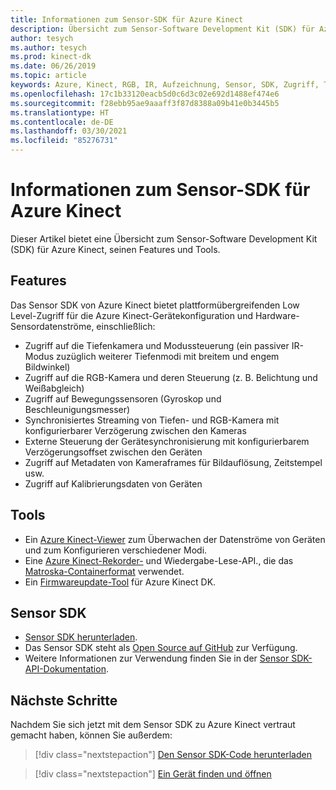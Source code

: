 ```yaml
---
title: Informationen zum Sensor-SDK für Azure Kinect
description: Übersicht zum Sensor-Software Development Kit (SDK) für Azure Kinect, seinen Features und Tools.
author: tesych
ms.author: tesych
ms.prod: kinect-dk
ms.date: 06/26/2019
ms.topic: article
keywords: Azure, Kinect, RGB, IR, Aufzeichnung, Sensor, SDK, Zugriff, Tiefe, Video, Kamera, IMU, Bewegung, Sensor, Audio, Mikrofon, Matroska, Sensor-SDK, Download
ms.openlocfilehash: 17c1b33120eacb5d0c6d3c02e692d1488ef474e6
ms.sourcegitcommit: f28ebb95ae9aaaff3f87d8388a09b41e0b3445b5
ms.translationtype: HT
ms.contentlocale: de-DE
ms.lasthandoff: 03/30/2021
ms.locfileid: "85276731"
---
```

# <a name="about-azure-kinect-sensor-sdk"></a>Informationen zum Sensor-SDK für Azure Kinect

Dieser Artikel bietet eine Übersicht zum Sensor-Software Development Kit (SDK) für Azure Kinect, seinen Features und Tools.

## <a name="features"></a>Features

Das Sensor SDK von Azure Kinect bietet plattformübergreifenden Low Level-Zugriff für die Azure Kinect-Gerätekonfiguration und Hardware-Sensordatenströme, einschließlich:

- Zugriff auf die Tiefenkamera und Modussteuerung (ein passiver IR-Modus zuzüglich weiterer Tiefenmodi mit breitem und engem Bildwinkel) 
- Zugriff auf die RGB-Kamera und deren Steuerung (z. B. Belichtung und Weißabgleich) 
- Zugriff auf Bewegungssensoren (Gyroskop und Beschleunigungsmesser) 
- Synchronisiertes Streaming von Tiefen- und RGB-Kamera mit konfigurierbarer Verzögerung zwischen den Kameras 
- Externe Steuerung der Gerätesynchronisierung mit konfigurierbarem Verzögerungsoffset zwischen den Geräten 
- Zugriff auf Metadaten von Kameraframes für Bildauflösung, Zeitstempel usw. 
- Zugriff auf Kalibrierungsdaten von Geräten 

## <a name="tools"></a>Tools

- Ein [Azure Kinect-Viewer](azure-kinect-viewer.md) zum Überwachen der Datenströme von Geräten und zum Konfigurieren verschiedener Modi.
- Eine [Azure Kinect-Rekorder-](azure-kinect-recorder.md) und Wiedergabe-Lese-API., die das [Matroska-Containerformat](record-file-format.md) verwendet.
- Ein [Firmwareupdate-Tool](azure-kinect-firmware-tool.md) für Azure Kinect DK.

## <a name="sensor-sdk"></a>Sensor SDK

- [Sensor SDK herunterladen](sensor-sdk-download.md).
- Das Sensor SDK steht als [Open Source auf GitHub](https://github.com/microsoft/Azure-Kinect-Sensor-SDK) zur Verfügung.
- Weitere Informationen zur Verwendung finden Sie in der [Sensor SDK-API-Dokumentation](https://microsoft.github.io/Azure-Kinect-Sensor-SDK/master/index.html).

## <a name="next-steps"></a>Nächste Schritte

Nachdem Sie sich jetzt mit dem Sensor SDK zu Azure Kinect vertraut gemacht haben, können Sie außerdem:
>[!div class="nextstepaction"]
>[Den Sensor SDK-Code herunterladen](sensor-sdk-download.md)

>[!div class="nextstepaction"]
>[Ein Gerät finden und öffnen](find-then-open-device.md)

